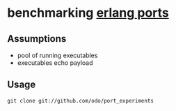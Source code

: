 # benchmarking [erlang ports](http://erlang.org/doc/reference_manual/ports.html)


## Assumptions
* pool of running executables
* executables echo payload

## Usage

`git clone git://github.com/odo/port_experiments`

